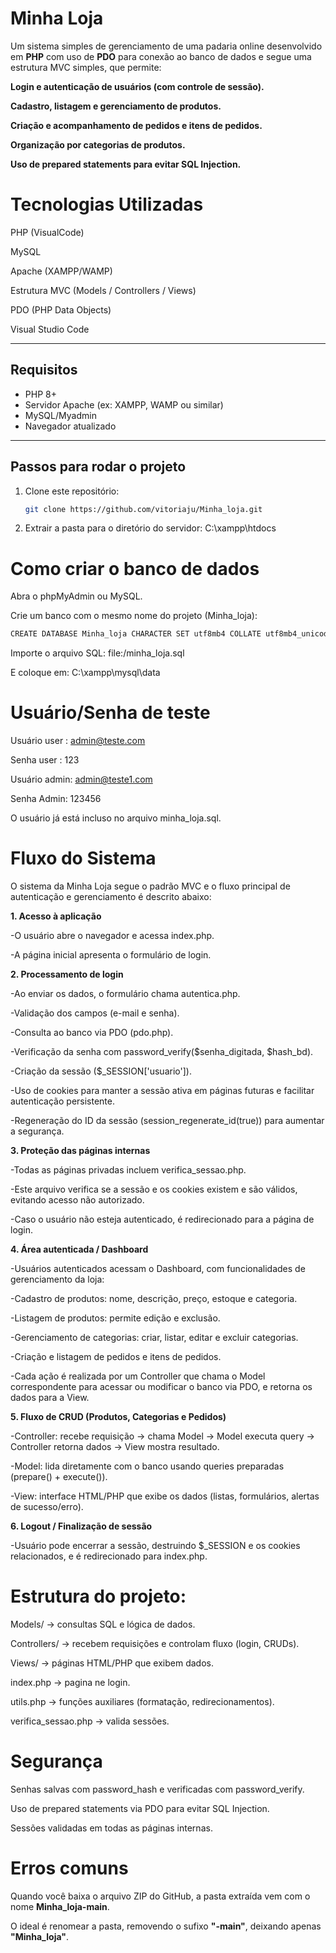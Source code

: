 # Minha Loja

Um sistema simples de gerenciamento de uma padaria online desenvolvido em **PHP** com uso de **PDO** para conexão ao banco de dados e segue uma estrutura MVC simples, que permite:

**Login e autenticação de usuários (com controle de sessão).**

**Cadastro, listagem e gerenciamento de produtos.**

**Criação e acompanhamento de pedidos e itens de pedidos.**

**Organização por categorias de produtos.**

**Uso de prepared statements para evitar SQL Injection.**

# Tecnologias Utilizadas

PHP (VisualCode)

MySQL

Apache
(XAMPP/WAMP)

Estrutura MVC (Models / Controllers / Views)

PDO (PHP Data Objects)

Visual Studio Code

---

## Requisitos

- PHP 8+
- Servidor Apache (ex: XAMPP, WAMP ou similar)
- MySQL/Myadmin
- Navegador atualizado

---

## Passos para rodar o projeto

1. Clone este repositório:
   ```bash
   git clone https://github.com/vitoriaju/Minha_loja.git
2. Extrair a pasta para o diretório do servidor:
 C:\xampp\htdocs

# Como criar o banco de dados

Abra o phpMyAdmin ou MySQL.

Crie um banco com o mesmo nome do projeto (Minha_loja):
 ```bash
CREATE DATABASE Minha_loja CHARACTER SET utf8mb4 COLLATE utf8mb4_unicode_ci;
```

Importe o arquivo SQL:
file:/minha_loja.sql

E coloque em: C:\xampp\mysql\data

# Usuário/Senha de teste

Usuário user : admin@teste.com

Senha user : 123

Usuário admin: admin@teste1.com

Senha Admin: 123456

O usuário já está incluso no arquivo minha_loja.sql.

# Fluxo do Sistema

O sistema da Minha Loja segue o padrão MVC e o fluxo principal de autenticação e gerenciamento é descrito abaixo:

**1. Acesso à aplicação**

-O usuário abre o navegador e acessa index.php.

-A página inicial apresenta o formulário de login.

**2. Processamento de login**

-Ao enviar os dados, o formulário chama autentica.php.

-Validação dos campos (e-mail e senha).

-Consulta ao banco via PDO (pdo.php).

-Verificação da senha com password_verify($senha_digitada, $hash_bd).

-Criação da sessão ($_SESSION['usuario']).

-Uso de cookies para manter a sessão ativa em páginas futuras e facilitar autenticação persistente.

-Regeneração do ID da sessão (session_regenerate_id(true)) para aumentar a segurança.

**3. Proteção das páginas internas**

-Todas as páginas privadas incluem verifica_sessao.php.

-Este arquivo verifica se a sessão e os cookies existem e são válidos, evitando acesso não autorizado.

-Caso o usuário não esteja autenticado, é redirecionado para a página de login.

**4. Área autenticada / Dashboard**

-Usuários autenticados acessam o Dashboard, com funcionalidades de gerenciamento da loja:

-Cadastro de produtos: nome, descrição, preço, estoque e categoria.

-Listagem de produtos: permite edição e exclusão.

-Gerenciamento de categorias: criar, listar, editar e excluir categorias.

-Criação e listagem de pedidos e itens de pedidos.

-Cada ação é realizada por um Controller que chama o Model correspondente para acessar ou modificar o banco via PDO, e retorna os dados para a View.

**5. Fluxo de CRUD (Produtos, Categorias e Pedidos)**

-Controller: recebe requisição → chama Model → Model executa query → Controller retorna dados → View mostra resultado.

-Model: lida diretamente com o banco usando queries preparadas (prepare() + execute()).

-View: interface HTML/PHP que exibe os dados (listas, formulários, alertas de sucesso/erro).

**6. Logout / Finalização de sessão**

-Usuário pode encerrar a sessão, destruindo $_SESSION e os cookies relacionados, e é redirecionado para index.php.

# Estrutura do projeto:

Models/ → consultas SQL e lógica de dados.

Controllers/ → recebem requisições e controlam fluxo (login, CRUDs).

Views/ → páginas HTML/PHP que exibem dados.

index.php → pagina ne login.

utils.php → funções auxiliares (formatação, redirecionamentos).

verifica_sessao.php → valida sessões.

# Segurança

Senhas salvas com password_hash e verificadas com password_verify.

Uso de prepared statements via PDO para evitar SQL Injection.

Sessões validadas em todas as páginas internas.

# Erros comuns
Quando você baixa o arquivo ZIP do GitHub, a pasta extraída vem com o nome **Minha_loja-main**.

O ideal é renomear a pasta, removendo o sufixo **"-main"**, deixando apenas **"Minha_loja"**.
